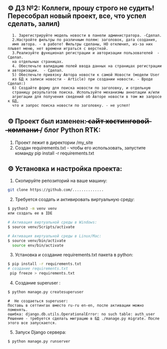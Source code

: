  ## ⚙️ ДЗ №2: Коллеги, прошу строго не судить! Пересобрал новый проект, все, что успел сделать, залил)

      1. Зарегистрируйте модель новости в панели администратора. -Сделал.
      2.Настройте фильтры по различным полям: заголовок, дата создания,
      имя автора. - в работе! Фильтры сделаны, НО отключил, из-за них плывет меню, нет времени играться с версткой.
      3.Реализуйте функционал регистрации и авторизации пользователей  - Сделал.
      на отдельных страницах.
      4. Обеспечьте валидацию полей ввода данных на страницах регистрации и авторизации.  - Сделал.
      5) Обеспечьте привязку Автора новости к самой Новости (модели User
      из БД к записи новости - Article) при создании новости. - Вроде Сделал:)
      6) Создайте форму для поиска новости по заголовку, и отдельную
      страницу результатов поиска. Используйте механизмы аннотации и/или
      агрегации для получения сведений об Авторе новости в том же запросе к БД,
      что и запрос поиска новости по заголовку. - не успел!

  
  ## ⚙️ Проект был изменен:  ̶с̶а̶й̶т̶ ̶х̶о̶с̶т̶и̶н̶г̶о̶в̶о̶й̶ ̶к̶о̶м̶п̶а̶н̶и̶ / блог Python RTK:
  
  1. Проект лежит в директории /my_site
  2. Создан requirements.txt  - чтобы его использовать, запустите команду pip install -r requirements.txt

  




## ⚙️ Установка и настройка проекта:

  1. Скопируйте репозиторий на ваше машину:
```bash
git clone https://github.com/..............
```
  2. Требуется создать и активировать виртуальную среду:
```bash
$ python3 -m venv venv
или создать ее в IDE

# Активация виртуальной среды в Windows:
$ source venv/Scripts/activate

# Активация виртуальной среды в Linux/Mac:
$ source venv/bin/activate
  source env/bin/activate
```
  3. Установка и создание requirements.txt пакета в python:
```bash
$ pip install -r requirements.txt
# создание requirements.txt
 pip freeze > requirements.txt
``` 
  4. Создание superuser :
```bash
$ python manage.py createsuperuser
```
```
#  Не создаеться superuser:  
Поставь в сеттингах вместо ru-ru en-en, после активации можно поменять.
ошибка: django.db.utils.OperationalError: no such table: auth_user
Решение - требуется сделать миграцию в БД ./manage.py migrate. После этого все запускается.
```  
 5. Запуск Django сервера:
```bash
$ python manage.py runserver
``` 

